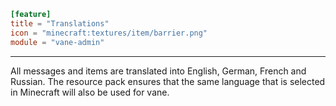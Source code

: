 ```toml
[feature]
title = "Translations"
icon = "minecraft:textures/item/barrier.png"
module = "vane-admin"
```
---
All messages and items are translated into English, German, French and Russian. The resource pack ensures that the same language that is selected in Minecraft will also be used for vane.

